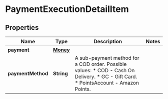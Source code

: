 
# PaymentExecutionDetailItem

## Properties
Name | Type | Description | Notes
------------ | ------------- | ------------- | -------------
**payment** | [**Money**](Money.md) |  | 
**paymentMethod** | **String** | A sub-payment method for a COD order.  Possible values:  * COD - Cash On Delivery.  * GC - Gift Card.  * PointsAccount - Amazon Points. | 



